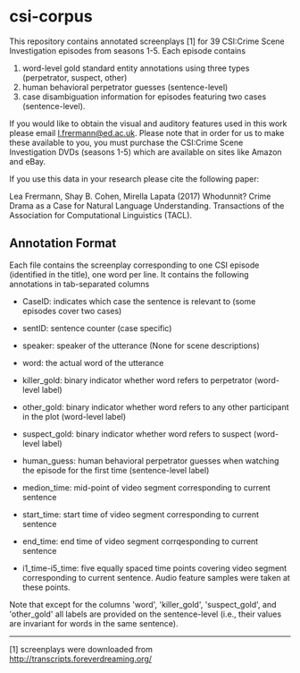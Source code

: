 # csi-corpus

This repository contains annotated screenplays [1] for 39 CSI:Crime Scene Investigation episodes
from seasons 1-5. Each episode contains 
1. word-level gold standard entity annotations using three types (perpetrator, suspect, other)
2. human behavioral perpetrator guesses (sentence-level)
3. case disambiguation information for episodes featuring two cases
(sentence-level).

If you would like to obtain the visual and auditory features used in
this work please email l.frermann@ed.ac.uk. Please note that in order
for us to make these available to you, you must purchase the CSI:Crime Scene Investigation DVDs (seasons 1-5) which are available on sites like
Amazon and eBay. 

If you use this data in your research please cite the following paper:

Lea Frermann, Shay B. Cohen, Mirella Lapata (2017) Whodunnit? Crime Drama as a Case for Natural 
Language Understanding. Transactions of the Association for Computational 
Linguistics (TACL).

## Annotation Format

Each file contains the screenplay corresponding to one CSI episode (identified 
in the title), one word per line. It contains the following annotations in 
tab-separated columns

- CaseID: indicates which case the sentence is relevant to (some
episodes cover two cases)

- sentID: sentence counter (case specific)

- speaker: speaker of the utterance (None for scene descriptions)

- word: the actual word of the utterance

- killer_gold: binary indicator whether word refers to perpetrator (word-level 
label)

- other_gold: binary indicator whether word refers to any other participant
in the plot (word-level label)

- suspect_gold: binary indicator whether word refers to suspect (word-level label)

- human_guess: human behavioral perpetrator guesses when watching the episode 
for the first time (sentence-level label)

- medion_time: mid-point of video segment corresponding to current sentence

- start_time: start time of video segment corresponding to current sentence

- end_time: end time of video segment corrqesponding to current sentence

- i1_time-i5_time: five equally spaced time points covering video
segment corresponding to current sentence. Audio feature samples were
taken at these points. 

Note that except for the columns 'word', 'killer_gold',
'suspect_gold', and 'other_gold' all labels are provided on the
sentence-level (i.e., their values are invariant for words in the same sentence).


-----------------------------------------------------------------------------
[1] screenplays were downloaded from http://transcripts.foreverdreaming.org/

